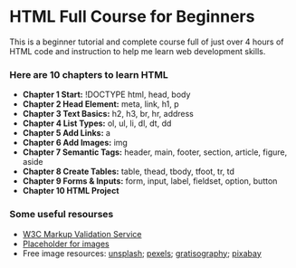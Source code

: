 # HTML Full Course for Beginners

This is a beginner tutorial and complete course full of just over 4 hours of HTML code and instruction to help me learn web development skills.

### Here are 10 chapters to learn HTML

- **Chapter 1 Start:** !DOCTYPE html, head, body
- **Chapter 2 Head Element:** meta, link, h1, p
- **Chapter 3 Text Basics:** h2, h3, br, hr, address
- **Chapter 4 List Types:** ol, ul, li, dl, dt, dd
- **Chapter 5 Add Links:** a
- **Chapter 6 Add Images:** img
- **Chapter 7 Semantic Tags:** header, main, footer, section, article, figure, aside
- **Chapter 8 Create Tables:** table, thead, tbody, tfoot, tr, td
- **Chapter 9 Forms & Inputs:** form, input, label, fieldset, option, button
- **Chapter 10 HTML Project**

### Some useful resourses

- [W3C Markup Validation Service](https://validator.w3.org/)
- [Placeholder for images](http://via.placeholder.com/640x360)
- Free image resources: [unsplash](http://unsplash.com/); [pexels](http://pexels.com/); [gratisography](https://gratisography.com/); [pixabay](https://pixabay.com/)
